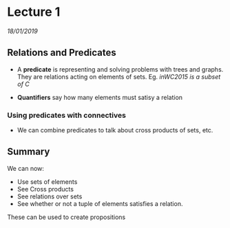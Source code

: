 # Lecture 1
*18/01/2019*

## Relations and Predicates
- A **predicate** is representing and solving problems with trees and graphs. They are relations acting on elements of sets. Eg. *inWC2015 is a subset of C*

- **Quantifiers** say how many elements must satisy a relation

### Using predicates with connectives
- We can combine predicates to talk about cross products of sets, etc.
## Summary
We can now:
- Use sets of elements
- See Cross products
- See relations over sets
- See whether or not a tuple of elements satisfies a relation.

These can be used to create propositions